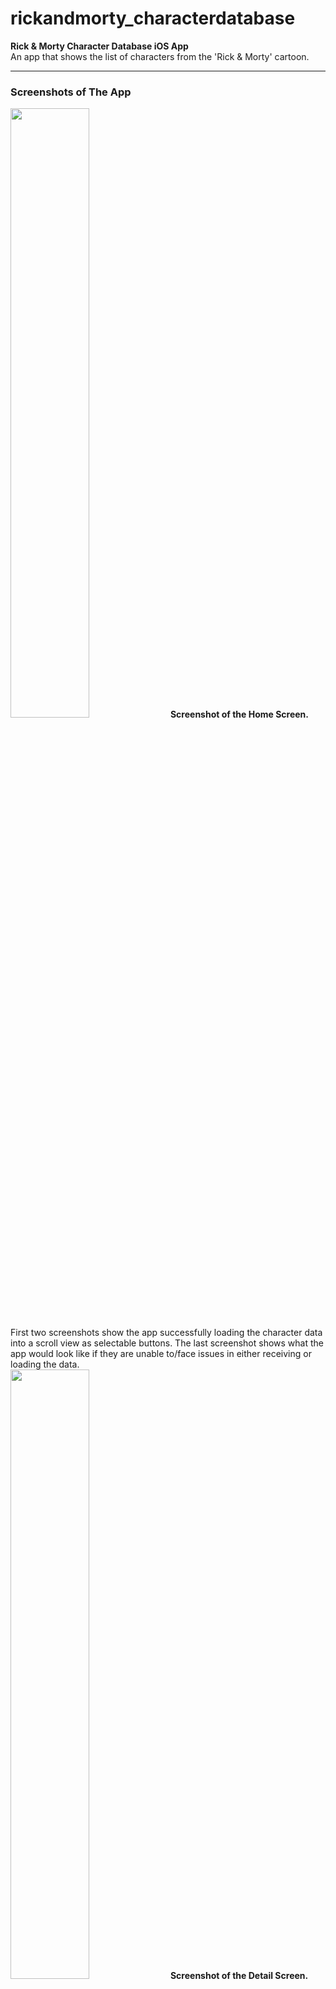 # rickandmorty_characterdatabase
<b>Rick &amp; Morty Character Database iOS App</b>
<br>
An app that shows the list of characters from the 'Rick & Morty' cartoon.
<hr>
<h3>Screenshots of The App</h3>
<img src="https://user-images.githubusercontent.com/91655657/193464041-712a17e0-c168-4054-97ee-73964138ffc4.png" height="50%" width="50%"/>
<b>Screenshot of the Home Screen. </b>
<br>
First two screenshots show the app successfully loading the character data into a scroll view as selectable buttons. The last screenshot shows what the app would look like if they are unable to/face issues in either receiving or loading the data.
<br>
<img src="https://user-images.githubusercontent.com/91655657/193464280-14d06476-f789-4b3d-a4ee-ddb6a9a5d9ae.png"  height="50%" width="50%"/>
<b>Screenshot of the Detail Screen.</b>
<br>
The first screenshot shows the data of the character who has little episode appearance. The last two screenshots shows the data of the character who has many episode appearance and how the scrollview allows the user to scroll through and view all the data.
<br>
<hr>
<h4>Short Commentary of Thought Process etc:</h4>
<ul>
<li>Took some time to break down the given task</li>
<li>Went to take a look at the API and see what are the data required to process</li>
<li>Decided to use MVVM architecture and set up the project accordingly</li>
<li>Decided to use NavigationView to display the characters</li>
<li>Worked on the UI for individual characters for the NavigationView to display dynamically</li>
<li>Worked on setting up the UI for Home Screen and the NavigationView to dynamically display the characterview</li>
<li>Worked on setting up the connection to the API, retrieving the data and parsing/decoding the data into character objects</li>
<li>Decided to not implement another API call for the Detail Screen, as I could reduce the network usage by just sending the selected object from the Home Screen over to the Detail Screen.</li>
<li>Decided to add some additional details like name for title bar and error screen if data was not loaded in the Home Screen. As long as data was loaded in the Home Screen, there will be data to send over to the Detail Screen.</li>
<li>Added unit tests and UI tests</li>
</ul>

<h4>A Small Note:</h4>
I would like to thank the team for being kind enough to give me an opportunity to try this take home exercise.
